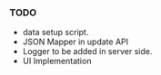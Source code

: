 ### TODO

- data setup script.
- JSON Mapper in update API
- Logger to be added in server side.
- UI Implementation

